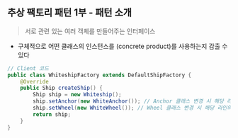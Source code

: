 ## 추상 팩토리 패턴 1부 - 패턴 소개

> 서로 관련 있는 여러 객체를 만들어주는 인터페이스 

- 구체적으로 어떤 클래스의 인스턴스를 (concrete product)를 사용하는지 감출 수 있다

````java
// Client 코드
public class WhiteshipFactory extends DefaultShipFactory {
    @Override
    public Ship createShip() {
        Ship ship = new Whiteship();
        ship.setAnchor(new WhiteAnchor()); // Anchor 클래스 변경 시 해당 라인의 코드가 변경돼야 함 (구체적인 클래스 타입에 의존)
        ship.setWheel(new WhiteWheel()); // Wheel 클래스 변경 시 해당 라인의 코드가 변경돼야 함 (구체적인 클래스 타입에 의존)
        return ship;
    }
}
````